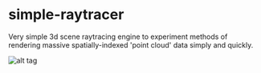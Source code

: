 # simple-raytracer
Very simple 3d scene raytracing engine to experiment methods of rendering massive spatially-indexed 'point cloud' data simply and quickly.  

![alt tag](https://raw.githubusercontent.com/alanmacleod/simple-raytracer/master/images/render.png)